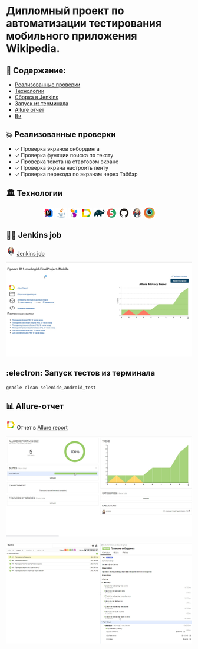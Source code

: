 # Дипломный проект по автоматизации тестирования мобильного приложения Wikipedia. 

## :memo: Содержание:

- [Реализованные проверки](#boom-Реализованные-проверки)
- [Технологии](#classical_building-Технологии)
- [Сборка в Jenkins](#man_cook-Jenkins-job)
- [Запуск из терминала](#electron-Запуск-тестов-из-терминала)
- [Allure отчет](#bar_chart-Allure-отчет)
- [Ви](#envelope-Уведомление-в-Telegram-при-помощи-бота)


## :boom: Реализованные проверки

- ✓ Проверка экранов онбординга
- ✓ Проверка функции поиска по тексту
- ✓ Проверка текста на стартовом экране
- ✓ Проверка экрана настроить ленту
- ✓ Проверка перехода по экранам через Таббар

## :classical_building: Технологии

<p align="center">
<img width="6%" title="Idea" src="images/logo/Idea.svg">
<img width="6%" title="Java" src="images/logo/Java.svg">
<img width="6%" title="Selenide" src="images/logo/Selenide.svg">
<img width="6%" title="Allure Report" src="images/logo/Allure.svg">
<img width="6%" title="Gradle" src="images/logo/Gradle.svg">
<img width="6%" title="JUnit5" src="images/logo/Junit5.svg">
<img width="6%" title="GitHub" src="images/logo/GitHub.svg">
<img width="6%" title="Jenkins" src="images/logo/Jenkins.svg">
<img width="6%" title="Browserstack" src="images/logo/browserstack-icon.svg">
</p>

## :man_cook: Jenkins job
<img src="images/logo/Jenkins.svg" width="25" height="25"  alt="Jenkins"/></a>  <a target="_blank" href="https://jenkins.autotests.cloud/job/011-maslogirl-FinalProject-Mobile/">Jenkins job</a>
<p align="center">
<a href="https://jenkins.autotests.cloud/job/011-maslogirl-FinalProject-Mobile/"><img src="images/screen/jenkins.jpg" alt="Jenkins"/></a>
</p>

## :electron: Запуск тестов из терминала

```
gradle clean selenide_android_test
```

## :bar_chart: Allure-отчет
<img src="images/logo/Allure.svg" width="25" height="25"  alt="Allure"/></a> Отчет в <a target="_blank" href="https://jenkins.autotests.cloud/job/011-maslogirl-FinalProject-Mobile/10/allure/">Allure report</a>
<p align="center">
<a href="https://jenkins.autotests.cloud/job/011-maslogirl-FinalProject-Mobile/10/allure/"><img src="images/screen/allure1.jpg" alt="Jenkins"/></a>
</p>
<p align="center">
<a href="https://jenkins.autotests.cloud/job/011-maslogirl-FinalProject-Mobile/10/allure/"><img src="images/screen/allure2.jpg" alt="Jenkins"/></a>
</p>

